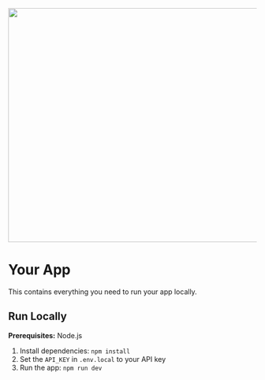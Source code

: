 <div align="center">
<img width="1200" height="475" alt="GHBanner" src="https://github.com/user-attachments/assets/0aa67016-6eaf-458a-adb2-6e31a0763ed6" />
</div>

# Your App

This contains everything you need to run your app locally.

## Run Locally

**Prerequisites:**  Node.js


1. Install dependencies:
   `npm install`
2. Set the `API_KEY` in `.env.local` to your API key
3. Run the app:
   `npm run dev`
